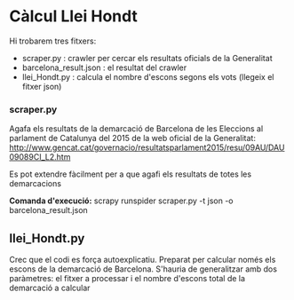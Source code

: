 # Càlcul Llei Hondt

Hi trobarem tres fitxers:
* scraper.py : crawler per cercar els resultats oficials de la Generalitat
* barcelona_result.json : el resultat del crawler
* llei_Hondt.py : calcula el nombre d'escons segons els vots (llegeix el fitxer json)


### scraper.py
Agafa els resultats de la demarcació  de Barcelona de les Eleccions al parlament de Catalunya del 2015 de la web oficial de
la Generalitat: http://www.gencat.cat/governacio/resultatsparlament2015/resu/09AU/DAU09089CI_L2.htm

Es pot extendre fàcilment per a que agafi els resultats de totes les demarcacions

**Comanda d'execució:** scrapy runspider scraper.py -t json -o barcelona_result.json

## llei_Hondt.py
Crec que el codi es força autoexplicatiu. Preparat per calcular només els escons de la demarcació de Barcelona. S'hauria
de generalitzar amb dos paràmetres: el fitxer a processar i el nombre d'escons total de la demarcació a calcular